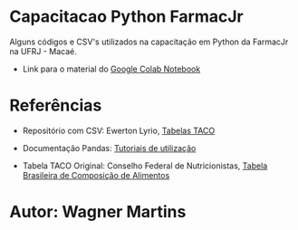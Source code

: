 # Capacitacao Python FarmacJr
Alguns códigos e CSV's utilizados na capacitação em Python da FarmacJr na UFRJ - Macaé.
- Link para o material do [Google Colab Notebook](https://colab.research.google.com/drive/1kiEd3tSv04t-jhUKQk7DryhZSWmDwDIh?usp=sharing)

# Referências
- Repositório com CSV: Ewerton Lyrio, [Tabelas TACO](https://github.com/elyrio/tacoSQL)

- Documentação Pandas: [Tutoriais de utilização](https://pandas.pydata.org/docs/)

- Tabela TACO Original: Conselho Federal de Nutricionistas, [Tabela Brasileira de Composição de Alimentos](https://pandas.pydata.org/docs/)

# Autor: Wagner Martins

